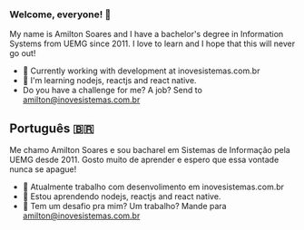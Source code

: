 ### Welcome, everyone! 👋

My name is Amilton Soares and I have a bachelor's degree in Information Systems from UEMG since 2011. I love to learn and I hope that this will never go out!

- 🔭 Currently working with development at inovesistemas.com.br
- 📗 I'm learning nodejs, reactjs and react native.
- Do you have a challenge for me? A job? Send to amilton@inovesistemas.com.br

## Português :brazil:

Me chamo Amilton Soares e sou bacharel em Sistemas de Informação pela UEMG desde 2011. Gosto muito de aprender e espero que essa vontade nunca se apague! 

- 🔭 Atualmente trabalho com desenvolimento em inovesistemas.com.br
- 📗 Estou aprendendo nodejs, reactjs and react native.
- 💬 Tem um desafio pra mim? Um trabalho? Mande para amilton@inovesistemas.com.br

